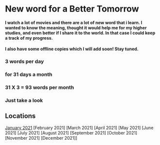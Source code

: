 # New word for a Better Tomorrow 

#### I watch a lot of movies and there are a lot of new word that i learn. I wanted to know the meaning, thought it would help me for my higher studies, and even better if I share it to the world. In that case I could keep a track of my progress.

#### I also have some offline copies which I will add soon! Stay tuned.

### 3 words per day

### for 31 days a month

### 31 X 3 = 93 words per month

### Just take a look 

## Locations

[January 2021][jan2021]
[February 2021]
[March 2021]
[April 2021]
[May 2021]
[June 2021]
[July 2021]
[August 2021]
[September 2021]
[October 2021]
[November 2021]
[December 2021]]

[jan2021]: January2021/README.md
